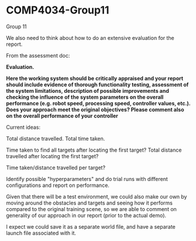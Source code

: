 # COMP4034-Group11
Group 11

We also need to think about how to do an extensive evaluation for the report.

From the assessment doc:

<b> Evaluation.
  
Here the working system should be critically appraised and your report should include  evidence  of  thorough  functionality  testing,  assessment  of  the  system  limitations, description of possible improvements and checking the influence of the system parameters on the overall performance (e.g. robot speed, processing speed, controller values, etc.). Does your   approach   meet   the   original   objectives?   Please   comment   also   on   the   overall performance of your controller
</b>


Current ideas:

Total distance travelled.
Total time taken.

Time taken to find all targets after locating the first target?
Total distance travelled after locating the first target?

Time taken/distance travelled per target?

Identify possible "hyperparameters" and do trial runs with different configurations and report on performance.

Given that there will be a test environment, we could also make our own by moving around the obstacles and targets and seeing how it performs compared to the original training scene, so we are able to comment on generality of our approach in our report (prior to the actual demo).

I expect we could save it as a separate world file, and have a separate launch file associated with it.
